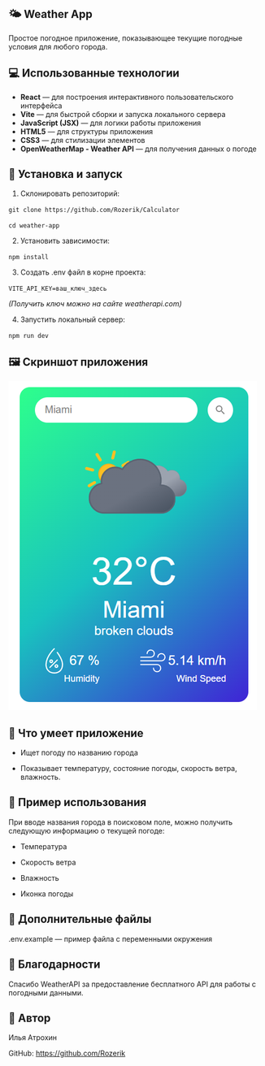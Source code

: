 ## 🌤 Weather App
Простое погодное приложение, показывающее текущие погодные условия для любого города.

## 💻 Использованные технологии

- **React** — для построения интерактивного пользовательского интерфейса
- **Vite** — для быстрой сборки и запуска локального сервера
- **JavaScript (JSX)** — для логики работы приложения
- **HTML5** — для структуры приложения
- **CSS3** — для стилизации элементов
- **OpenWeatherMap - Weather API** — для получения данных о погоде

## 🚀 Установка и запуск

1. Склонировать репозиторий:

`git clone https://github.com/Rozerik/Calculator`

`cd weather-app`

2. Установить зависимости:

`npm install`

3. Создать .env файл в корне проекта:
   
`VITE_API_KEY=ваш_ключ_здесь`

*(Получить ключ можно на сайте weatherapi.com)*

4. Запустить локальный сервер:

`npm run dev`

## 🖼 Скриншот приложения
![Скриншот приложения](public/assets/example.png)

## 📝 Что умеет приложение

- Ищет погоду по названию города

- Показывает температуру, состояние погоды, скорость ветра, влажность.

## 🧪 Пример использования

При вводе названия города в поисковом поле, можно получить следующую информацию о текущей погоде:

- Температура

- Скорость ветра

- Влажность

- Иконка погоды

## 📎 Дополнительные файлы

.env.example — пример файла с переменными окружения

## 🙏 Благодарности

Спасибо WeatherAPI за предоставление бесплатного API для работы с погодными данными.

## 📌 Автор

Илья Атрохин

GitHub: https://github.com/Rozerik

